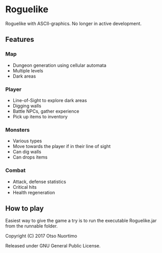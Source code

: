 # Roguelike
Roguelike with ASCII-graphics. No longer in active development.

## Features

### Map
* Dungeon generation using cellular automata
* Multiple levels
* Dark areas

### Player
* Line-of-Sight to explore dark areas
* Digging walls
* Battle NPCs, gather experience
* Pick up items to inventory

### Monsters
* Various types
* Move towards the player if in their line of sight
* Can dig walls
* Can drops items

### Combat
* Attack, defense statistics
* Critical hits
* Health regeneration

## How to play

Easiest way to give the game a try is to run the executable Roguelike.jar from the runnable folder.


Copyright (C) 2017 Otso Nuortimo

Released under GNU General Public License.
